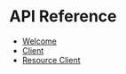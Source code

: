 # API Reference
* [Welcome](welcome.md)
* [Client](client.md)
* [Resource Client](resource_client.md)